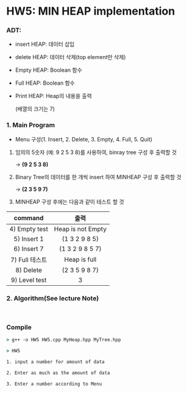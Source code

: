# HW5: MIN HEAP implementation

### ADT:

  - insert HEAP: 데이터 삽입

  - delete HEAP: 데이터 삭제(top element만 삭제)

  - Empty HEAP: Boolean 함수

  - Full HEAP: Boolean 함수

  - Print HEAP: Heap의 내용을 출력
    
    (배열의 크기는 7)

### 1. Main Program

  - Menu 구성(1. Insert, 2. Delete, 3. Empty, 4. Full, 5. Quit)

  1. 임의의 5숫자 (예: 9 2 5 3 8)를 사용하여, binray tree 구성 후 출력할 것

      -> **(9 2 5 3 8)**
  
  2. Binary Tree의 데이터를 한 개씩 insert 하여 MINHEAP 구성 후 출력할 것

      -> **(2 3 5 9 7)**

  3. MINHEAP 구성 후에는 다음과 같이 테스트 할 것

  <div align = center>

  |    command     |       출력        |
  | :------------: | :---------------: |
  | 4) Empty test  | Heap is not Empty |
  |  5) Insert 1   |   (1 3 2 9 8 5)   |
  |  6) Insert 7   |  (1 3 2 9 8 5 7)  |
  | 7) Full 테스트 |   Heap is full    |
  |   8) Delete    |   (2 3 5 9 8 7)   |
  | 9) Level test  |         3         |

  </div>

### 2. Algorithm(See lecture Note)

<br />

### Compile

```cmd
> g++ -o HW5 HW5.cpp MyHeap.hpp MyTree.hpp

> HW5

1. input a number for amount of data

2. Enter as much as the amount of data

3. Enter a number according to Menu

```

